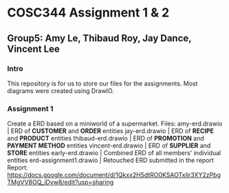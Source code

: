 # COSC344 Assignment 1 & 2
## Group5: Amy Le, Thibaud Roy, Jay Dance, Vincent Lee

### Intro
This repository is for us to store our files for the assignments. Most diagrams were created using DrawIO.

### Assignment 1
Create a ERD based on a miniworld of a supermarket.
Files:  amy-erd.drawio          |   ERD of **CUSTOMER** and **ORDER** entities
        jay-erd.drawio          |   ERD of **RECIPE** and **PRODUCT** entities
        thibaud-erd.drawio      |   ERD of **PROMOTION** and **PAYMENT METHOD** entities
        vincent-erd.drawio      |   ERD of **SUPPLIER** and **STORE** entities
        early-erd.drawio        |   Combined ERD of all members' individual entities
        erd-assignment1.drawio  |   Retouched ERD submitted in the report
Report: https://docs.google.com/document/d/1Qkxx2H5dtRO0KSAOTxIir3XY2zPbgTMgVV8OQ_iDvw8/edit?usp=sharing
